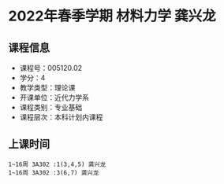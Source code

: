 # 2022年春季学期 材料力学 龚兴龙






## 课程信息

- 课程号：005120.02
- 学分：4
- 教学类型：理论课
- 开课单位：近代力学系
- 课程类别：专业基础
- 课程层次：本科计划内课程

## 上课时间

```
1~16周 3A302 :1(3,4,5) 龚兴龙
1~16周 3A302 :3(6,7) 龚兴龙
```

